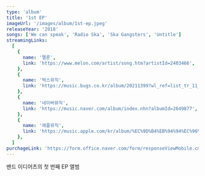 ```yaml
---
type: 'album'
title: '1st EP'
imageUrl: '/images/album/1st-ep.jpeg'
releaseYear: '2018'
songs: ['We can speak', 'Radio Ska', 'Ska Gangsters', 'Untitle']
streamingLinks:
  [
    {
      name: '멜론',
      link: 'https://www.melon.com/artist/song.htm?artistId=2403466',
    },
    {
      name: '벅스뮤직',
      link: 'https://music.bugs.co.kr/album/20211399?wl_ref=list_tr_11_search',
    },
    {
      name: '네이버뮤직',
      link: 'https://music.naver.com/album/index.nhn?albumId=2649877',
    },
    {
      name: '애플뮤직',
      link: 'https://music.apple.com/kr/album/%EC%9D%B4%EB%94%94%EC%96%B4%EC%B8%A0-1st-ep/1444992870',
    },
  ]
purchageLink: 'https://form.office.naver.com/form/responseViewMobile.cmd?formkey=ZDNhODA3NzYtNDQzNy00YmE5LTg5YzMtM2FlYjZjNGViZjhl'
---
```


<p>
밴드 이디어츠의 첫 번째 EP 앨범
</p>
